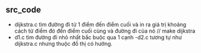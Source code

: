 ## src_code

- dijkstra.c tìm đường đi từ 1 điểm đến điểm cuối và in ra giá trị khoảng cách từ điểm đó đến điểm cuối cùng và đường đi của nó // make dijkstra
- d1.c tìm đường đi nhỏ nhất bắc buộc qua 1 cạnh
  -d2.c tương tự như dijkstra.c nhưng thuộc đồ thị có hướng.
